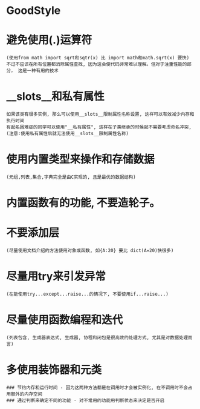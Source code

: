 # GoodStyle
 
# 避免使用(.)运算符 
    (使用from math import sqrt和sqtr(x) 比 import math和math.sqrt(x) 要快)
    不过不应该在所有位置都消除属性查找, 因为这会使代码非常难以理解。但对于注重性能的部分， 这是一种有用的技术

    
# __slots__和私有属性
    如果该类有很多实例, 那么可以使用__slots__限制属性名称设置, 这样可以有效减少内存和执行时间
    有起名困难症的同学可以使用"__私有属性", 这样在子类继承的时候就不需要考虑命名冲突, 
    (注意:使用私有属性后就无法使用__slots__限制属性名称)

# 使用内置类型来操作和存储数据 
    (元组,列表,集合,字典完全是由C实现的, 且是最优的数据结构)
    
# 内置函数有的功能, 不要造轮子。

# 不要添加层 
    (尽量使用文档介绍的方法使用对象或函数, 如{A:20} 要比 dict(A=20)快很多)

# 尽量用try来引发异常 
    (在能使用try...except...raise...的情况下, 不要使用if...raise...)

# 尽量使用函数编程和迭代 
    (列表包含, 生成器表达式, 生成器, 协程和闭包是很高效的处理方式, 尤其是对数据处理而言)

# 多使用装饰器和元类
    ### 节约内存和运行时间 - 因为这两种方法都是在调用时才会被实例化, 在不调用时不会占用额外的内存空间
    ### 通过判断来确定不同的功能 - 对不常用的功能用判断状态来决定是否开启